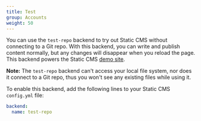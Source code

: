 ```yaml
---
title: Test
group: Accounts
weight: 50
---
```


You can use the `test-repo` backend to try out Static CMS without connecting to a Git repo. With this backend, you can write and publish content normally, but any changes will disappear when you reload the page. This backend powers the Static CMS [demo site](https://cms-demo.netlify.com/).

**Note:** The `test-repo` backend can't access your local file system, nor does it connect to a Git repo, thus you won't see any existing files while using it.

To enable this backend, add the following lines to your Static CMS `config.yml` file:

```yaml
backend:
  name: test-repo
```
